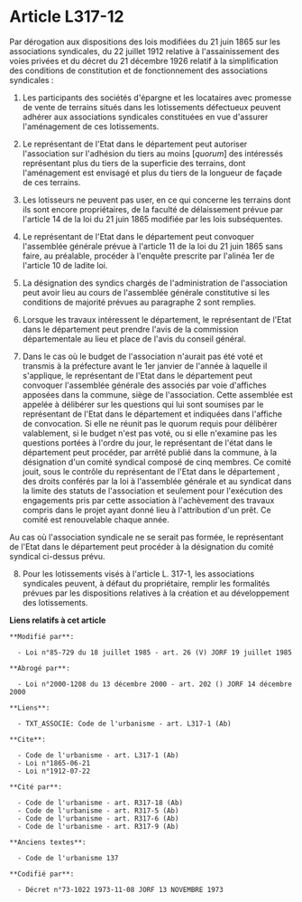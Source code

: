 # Article L317-12

Par dérogation aux dispositions des lois modifiées du 21 juin 1865 sur les associations syndicales, du 22 juillet 1912
relative à l'assainissement des voies privées et du décret du 21 décembre 1926 relatif à la simplification des conditions de
constitution et de fonctionnement des associations syndicales :

1. Les participants des sociétés d'épargne et les locataires avec promesse de vente de terrains situés dans les lotissements
défectueux peuvent adhérer aux associations syndicales constituées en vue d'assurer l'aménagement de ces lotissements.

2. Le représentant de l'Etat dans le département peut autoriser l'association sur l'adhésion du tiers au moins [*quorum*] des
intéressés représentant plus du tiers de la superficie des terrains, dont l'aménagement est envisagé et plus du tiers de la
longueur de façade de ces terrains.

3. Les lotisseurs ne peuvent pas user, en ce qui concerne les terrains dont ils sont encore propriétaires, de la faculté de
délaissement prévue par l'article 14 de la loi du 21 juin 1865 modifiée par les lois subséquentes.

4. Le représentant de l'Etat dans le département peut convoquer l'assemblée générale prévue à l'article 11 de la loi du 21
juin 1865 sans faire, au préalable, procéder à l'enquête prescrite par l'alinéa 1er de l'article 10 de ladite loi.

5. La désignation des syndics chargés de l'administration de l'association peut avoir lieu au cours de l'assemblée générale
constitutive si les conditions de majorité prévues au paragraphe 2 sont remplies.

6. Lorsque les travaux intéressent le département, le représentant de l'Etat dans le département peut prendre l'avis de la
commission départementale au lieu et place de l'avis du conseil général.

7. Dans le cas où le budget de l'association n'aurait pas été voté et transmis à la préfecture avant le 1er janvier de
l'année à laquelle il s'applique, le représentant de l'Etat dans le département peut convoquer l'assemblée générale des
associés par voie d'affiches apposées dans la commune, siège de l'association. Cette assemblée est appelée à délibérer sur
les questions qui lui sont soumises par le représentant de l'Etat dans le département et indiquées dans l'affiche de
convocation. Si elle ne réunit pas le quorum requis pour délibérer valablement, si le budget n'est pas voté, ou si elle
n'examine pas les questions portées à l'ordre du jour, le représentant de l'état dans le département peut procéder, par
arrêté publié dans la commune, à la désignation d'un comité syndical composé de cinq membres. Ce comité jouit, sous le
contrôle du représentant de l'Etat dans le département , des droits conférés par la loi à l'assemblée générale et au syndicat
dans la limite des statuts de l'association et seulement pour l'exécution des engagements pris par cette association à
l'achèvement des travaux compris dans le projet ayant donné lieu à l'attribution d'un prêt. Ce comité est renouvelable chaque
année.

Au cas où l'association syndicale ne se serait pas formée, le représentant de l'Etat dans le département peut procéder à la
désignation du comité syndical ci-dessus prévu.

8. Pour les lotissements visés à l'article L. 317-1, les associations syndicales peuvent, à défaut du propriétaire, remplir
les formalités prévues par les dispositions relatives à la création et au développement des lotissements.

**Liens relatifs à cet article**

	**Modifié par**:

	  - Loi n°85-729 du 18 juillet 1985 - art. 26 (V) JORF 19 juillet 1985

	**Abrogé par**:

	  - Loi n°2000-1208 du 13 décembre 2000 - art. 202 () JORF 14 décembre 2000

	**Liens**:

	  - TXT_ASSOCIE: Code de l'urbanisme - art. L317-1 (Ab)

	**Cite**:

	  - Code de l'urbanisme - art. L317-1 (Ab)
	  - Loi n°1865-06-21
	  - Loi n°1912-07-22

	**Cité par**:

	  - Code de l'urbanisme - art. R317-18 (Ab)
	  - Code de l'urbanisme - art. R317-5 (Ab)
	  - Code de l'urbanisme - art. R317-6 (Ab)
	  - Code de l'urbanisme - art. R317-9 (Ab)

	**Anciens textes**:

	  - Code de l'urbanisme 137

	**Codifié par**:

	  - Décret n°73-1022 1973-11-08 JORF 13 NOVEMBRE 1973
